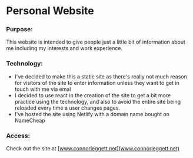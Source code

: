 # Personal Website

### Purpose:
This website is intended to give people just a little bit of information about me including my interests and work experience.

### Technology:
* I've decided to make this a static site as there's really not much reason for visitors of the site to enter information unless they want to get in touch with me via emal
* I decided to use react in the creation of the site to get a bit more practice using the technology, and also to avoid the entire site being reloaded every time a user changes pages.
* I've hosted the site using Netlify with a domain name bought on NameCheap

### Access:
Check out the site at [www.connorleggett.net](www.connorleggett.net)
